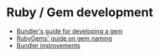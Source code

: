 # Ruby / Gem development

- [Bundler's guide for developing a gem](http://bundler.io/guides/creating_gem.html)
- [RubyGems' guide on gem naming](http://guides.rubygems.org/name-your-gem/)
- [Bundler improvements](https://github.com/thisismydesign/bundler-improvements)
